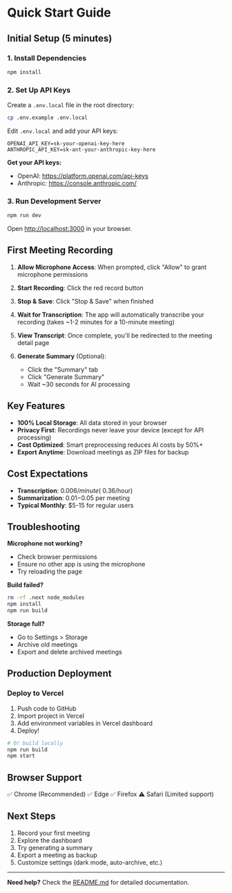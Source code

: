 # Quick Start Guide

## Initial Setup (5 minutes)

### 1. Install Dependencies

```bash
npm install
```

### 2. Set Up API Keys

Create a `.env.local` file in the root directory:

```bash
cp .env.example .env.local
```

Edit `.env.local` and add your API keys:

```env
OPENAI_API_KEY=sk-your-openai-key-here
ANTHROPIC_API_KEY=sk-ant-your-anthropic-key-here
```

**Get your API keys:**
- OpenAI: https://platform.openai.com/api-keys
- Anthropic: https://console.anthropic.com/

### 3. Run Development Server

```bash
npm run dev
```

Open [http://localhost:3000](http://localhost:3000) in your browser.

## First Meeting Recording

1. **Allow Microphone Access**: When prompted, click "Allow" to grant microphone permissions

2. **Start Recording**: Click the red record button

3. **Stop & Save**: Click "Stop & Save" when finished

4. **Wait for Transcription**: The app will automatically transcribe your recording (takes ~1-2 minutes for a 10-minute meeting)

5. **View Transcript**: Once complete, you'll be redirected to the meeting detail page

6. **Generate Summary** (Optional):
   - Click the "Summary" tab
   - Click "Generate Summary"
   - Wait ~30 seconds for AI processing

## Key Features

- **100% Local Storage**: All data stored in your browser
- **Privacy First**: Recordings never leave your device (except for API processing)
- **Cost Optimized**: Smart preprocessing reduces AI costs by 50%+
- **Export Anytime**: Download meetings as ZIP files for backup

## Cost Expectations

- **Transcription**: $0.006/minute (~$0.36/hour)
- **Summarization**: $0.01-$0.05 per meeting
- **Typical Monthly**: $5-15 for regular users

## Troubleshooting

**Microphone not working?**
- Check browser permissions
- Ensure no other app is using the microphone
- Try reloading the page

**Build failed?**
```bash
rm -rf .next node_modules
npm install
npm run build
```

**Storage full?**
- Go to Settings > Storage
- Archive old meetings
- Export and delete archived meetings

## Production Deployment

### Deploy to Vercel

1. Push code to GitHub
2. Import project in Vercel
3. Add environment variables in Vercel dashboard
4. Deploy!

```bash
# Or build locally
npm run build
npm start
```

## Browser Support

✅ Chrome (Recommended)
✅ Edge
✅ Firefox
⚠️ Safari (Limited support)

## Next Steps

1. Record your first meeting
2. Explore the dashboard
3. Try generating a summary
4. Export a meeting as backup
5. Customize settings (dark mode, auto-archive, etc.)

---

**Need help?** Check the [README.md](README.md) for detailed documentation.
